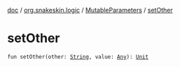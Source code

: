 [doc](../../index.md) / [org.snakeskin.logic](../index.md) / [MutableParameters](index.md) / [setOther](./set-other.md)

# setOther

`fun setOther(other: `[`String`](https://kotlinlang.org/api/latest/jvm/stdlib/kotlin/-string/index.html)`, value: `[`Any`](https://kotlinlang.org/api/latest/jvm/stdlib/kotlin/-any/index.html)`): `[`Unit`](https://kotlinlang.org/api/latest/jvm/stdlib/kotlin/-unit/index.html)